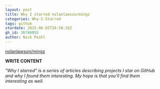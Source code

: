 ```yaml
---
layout: post
title: Why I starred nolanlawson/mingz
categories: Why-I-Starred
tags: github
stardate: 2015-06-02T20:50:16Z
gh_id: 36746055
author: Nick Peihl
---
```


[nolanlawson/mingz](https://github.com/nolanlawson/mingz)

**WRITE CONTENT**

*"Why I starred" is a series of articles describing projects I star on GitHub and why I found them interesting. My hope is that you'll find them interesting as well.*

